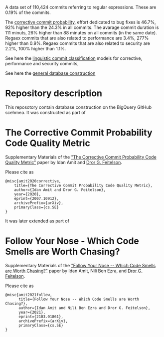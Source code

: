 A data set of 110,424 commits referring to regular expressions.
These are 0.19% of the commits.

The [corrective commit probability](https://arxiv.org/abs/2007.10912), effort dedicated to bug fixes is 46.7%, 92% higher than the 24.3% in all commits.
The avarage commit duration is 111 minuts, 26% higher than 88 minutes on all commits (in the same date).
Regaex commits that are also related to performance are 3.4%, 277% higher than 0.9%.
Regaex commits that are also related to security are 2.2%, 100% higher than 1.1%.



See here the [linguistic commit classification](https://github.com/evidencebp/commit-classification) models for corrective, performance and security commits,

See here the [general database construction](https://github.com/evidencebp/general) 

# Repository description
This reposotory contain database construction on the BigQuery GitHub scehmea.
It was constructed as part of

# The Corrective Commit Probability Code Quality Metric
Supplementary Materials of the ["The Corrective Commit Probability Code Quality Metric"](https://arxiv.org/abs/2007.10912) paper by Idan Amit and [Dror G. Feitelson](https://www.cs.huji.ac.il/~feit/).

Please cite as
``` 
@misc{amit2020corrective,
    title={The Corrective Commit Probability Code Quality Metric},
    author={Idan Amit and Dror G. Feitelson},
    year={2020},
    eprint={2007.10912},
    archivePrefix={arXiv},
    primaryClass={cs.SE}
}
```

It was later extended as part of

# Follow Your Nose - Which Code Smells are Worth Chasing?
Supplementary Materials of the ["Follow Your Nose -- Which Code Smells are Worth Chasing?"](https://arxiv.org/pdf/2103.01861.pdf) paper by Idan Amit, Nili Ben Ezra, and [Dror G. Feitelson](https://www.cs.huji.ac.il/~feit/).

Please cite as
``` 
@misc{amit2021follow,
      title={Follow Your Nose -- Which Code Smells are Worth Chasing?}, 
      author={Idan Amit and Nili Ben Ezra and Dror G. Feitelson},
      year={2021},
      eprint={2103.01861},
      archivePrefix={arXiv},
      primaryClass={cs.SE}
}
```

